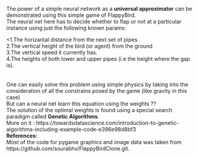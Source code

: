 The power of a simple neural network as a <b>universal approximator</b> can be demonstrated using this simple game of FlappyBird.
<br>
The neural net here has to decide whether to flap or not at a particular instance using just the following known params:
<br>
<div style="padding-right: 5px;">
  <1.The horizantal distance from the next set of pipes
 <br>
  2.The vertical height of the bird (or agent) from the ground
  <br>
  3.The vertical speed it currently has.
  <br>
  4.The heights of both lower and upper pipes (i.e the height where the gap is).
  <br>
</div>
  <br>
  <br>
One can easily solve this problem using simple physics by taking into the consideration of all the constrains posed by the game (like gravity in this case)
<br>
But can a neural net learn this equation using the weights ??
<br>
The solution of the optimal weights is found using a special search paradigm called <b>Genetic Algorithms</b>.
<br>
  More on it : <href>https://towardsdatascience.com/introduction-to-genetic-algorithms-including-example-code-e396e98d8bf3</href>
  
  
  
 <br>
<b>References:</b>
 <br>
 Most of the code for pygame graphics and image data was taken from 
 <href>https://github.com/sourabhv/FlappyBirdClone.git</href>.
  <br>
  
 <br>
 
  

